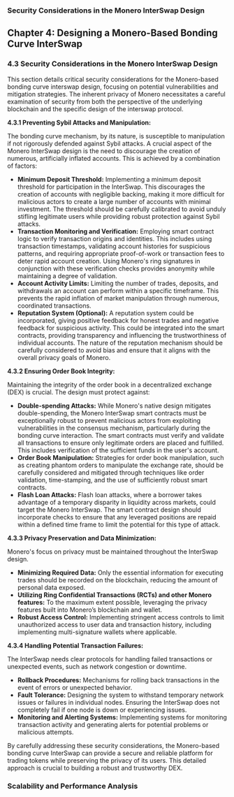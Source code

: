 
### Security Considerations in the Monero InterSwap Design

## Chapter 4: Designing a Monero-Based Bonding Curve InterSwap

### 4.3 Security Considerations in the Monero InterSwap Design

This section details critical security considerations for the Monero-based bonding curve interswap design, focusing on potential vulnerabilities and mitigation strategies.  The inherent privacy of Monero necessitates a careful examination of security from both the perspective of the underlying blockchain and the specific design of the interswap protocol.

**4.3.1  Preventing Sybil Attacks and Manipulation:**

The bonding curve mechanism, by its nature, is susceptible to manipulation if not rigorously defended against Sybil attacks.  A crucial aspect of the Monero InterSwap design is the need to discourage the creation of numerous, artificially inflated accounts.  This is achieved by a combination of factors:

* **Minimum Deposit Threshold:** Implementing a minimum deposit threshold for participation in the InterSwap. This discourages the creation of accounts with negligible backing, making it more difficult for malicious actors to create a large number of accounts with minimal investment. The threshold should be carefully calibrated to avoid unduly stifling legitimate users while providing robust protection against Sybil attacks.
* **Transaction Monitoring and Verification:**  Employing smart contract logic to verify transaction origins and identities. This includes using transaction timestamps, validating account histories for suspicious patterns, and requiring appropriate proof-of-work or transaction fees to deter rapid account creation.  Using Monero's ring signatures in conjunction with these verification checks provides anonymity while maintaining a degree of validation.
* **Account Activity Limits:**  Limiting the number of trades, deposits, and withdrawals an account can perform within a specific timeframe. This prevents the rapid inflation of market manipulation through numerous, coordinated transactions.
* **Reputation System (Optional):** A reputation system could be incorporated, giving positive feedback for honest trades and negative feedback for suspicious activity. This could be integrated into the smart contracts, providing transparency and influencing the trustworthiness of individual accounts. The nature of the reputation mechanism should be carefully considered to avoid bias and ensure that it aligns with the overall privacy goals of Monero.


**4.3.2  Ensuring Order Book Integrity:**

Maintaining the integrity of the order book in a decentralized exchange (DEX) is crucial.  The design must protect against:

* **Double-spending Attacks:** While Monero's native design mitigates double-spending, the Monero InterSwap smart contracts must be exceptionally robust to prevent malicious actors from exploiting vulnerabilities in the consensus mechanism, particularly during the bonding curve interaction.  The smart contracts must verify and validate all transactions to ensure only legitimate orders are placed and fulfilled. This includes verification of the sufficient funds in the user's account.
* **Order Book Manipulation:**  Strategies for order book manipulation, such as creating phantom orders to manipulate the exchange rate, should be carefully considered and mitigated through techniques like order validation, time-stamping, and the use of sufficiently robust smart contracts.
* **Flash Loan Attacks:** Flash loan attacks, where a borrower takes advantage of a temporary disparity in liquidity across markets, could target the Monero InterSwap.  The smart contract design should incorporate checks to ensure that any leveraged positions are repaid within a defined time frame to limit the potential for this type of attack.


**4.3.3  Privacy Preservation and Data Minimization:**

Monero's focus on privacy must be maintained throughout the InterSwap design.

* **Minimizing Required Data:** Only the essential information for executing trades should be recorded on the blockchain, reducing the amount of personal data exposed.
* **Utilizing Ring Confidential Transactions (RCTs) and other Monero features:** To the maximum extent possible, leveraging the privacy features built into Monero’s blockchain and wallet.
* **Robust Access Control:** Implementing stringent access controls to limit unauthorized access to user data and transaction history, including implementing multi-signature wallets where applicable.


**4.3.4  Handling Potential Transaction Failures:**

The InterSwap needs clear protocols for handling failed transactions or unexpected events, such as network congestion or downtime.

* **Rollback Procedures:** Mechanisms for rolling back transactions in the event of errors or unexpected behavior.
* **Fault Tolerance:** Designing the system to withstand temporary network issues or failures in individual nodes.  Ensuring the InterSwap does not completely fail if one node is down or experiencing issues.
* **Monitoring and Alerting Systems:** Implementing systems for monitoring transaction activity and generating alerts for potential problems or malicious attempts.


By carefully addressing these security considerations, the Monero-based bonding curve InterSwap can provide a secure and reliable platform for trading tokens while preserving the privacy of its users. This detailed approach is crucial to building a robust and trustworthy DEX.


### Scalability and Performance Analysis
